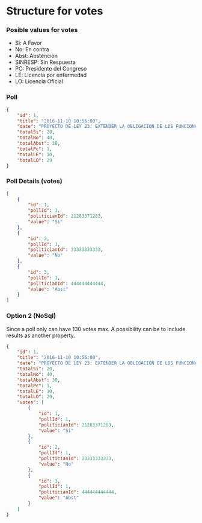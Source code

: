 # Structure for votes

### Posible values for votes

- Si: A Favor
- No: En contra
- Abst: Abstencion
- SINRESP: Sin Respuesta
- PC: Presidente del Congreso
- LE: Licencia por enfermedad
- LO: Licencia Oficial

### Poll

```json
{
	"id": 1,
	"title": "2016-11-10 10:56:00",
	"date": "PROYECTO DE LEY 23: EXTENDER LA OBLIGACION DE LOS FUNCIONARIOS Y SERVIDORES PUBLICOS QUE PRESENTAR DECLARACION JURADA DE INGRESOS BIENES Y RENTAS PARA INCREMENTAR LOS ALCANCES DE LA FISCALIZACION  QUE REALIZA LA CONTRALORIA GENERAL DE LA REPUBLICA",
	"totalSi": 20,
	"totalNo": 40,
	"totalAbst": 30,
	"totalPc": 1,
	"totalLE": 10,
	"totalLO": 29
}
```

### Poll Details (votes)

```json
[
	{
		"id": 1,
		"pollId": 1,
		"politicianId": 21283371283,
		"value": "Si"
	},
	{
		"id": 2,
		"pollId": 1,
		"politicianId": 33333333333,
		"value": "No"
	},
	{
		"id": 3,
		"pollId": 1,
		"politicianId": 444444444444,
		"value": "Abst"
	}
]
```

### Option 2 (NoSql)

Since a poll only can have 130 votes max. A possibility can be to include results
as another property.

```json
{
	"id": 1,
	"title": "2016-11-10 10:56:00",
	"date": "PROYECTO DE LEY 23: EXTENDER LA OBLIGACION DE LOS FUNCIONARIOS Y SERVIDORES PUBLICOS QUE PRESENTAR DECLARACION JURADA DE INGRESOS BIENES Y RENTAS PARA INCREMENTAR LOS ALCANCES DE LA FISCALIZACION  QUE REALIZA LA CONTRALORIA GENERAL DE LA REPUBLICA",
	"totalSi": 20,
	"totalNo": 40,
	"totalAbst": 30,
	"totalPc": 1,
	"totalLE": 10,
	"totalLO": 29,
	"votes": [
		{
			"id": 1,
			"pollId": 1,
			"politicianId": 21283371283,
			"value": "Si"
		},
		{
			"id": 2,
			"pollId": 1,
			"politicianId": 33333333333,
			"value": "No"
		},
		{
			"id": 3,
			"pollId": 1,
			"politicianId": 444444444444,
			"value": "Abst"
		}
	]
}
```

